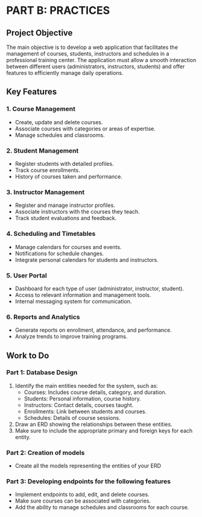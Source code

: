 # PART B: PRACTICES

## Project Objective

The main objective is to develop a web application that facilitates the management of courses, students, instructors and schedules in a professional training center. The application must allow a smooth interaction between different users (administrators, instructors, students) and offer features to efficiently manage daily operations.

## Key Features

### 1. Course Management

- Create, update and delete courses.
- Associate courses with categories or areas of expertise.
- Manage schedules and classrooms.

### 2. Student Management

- Register students with detailed profiles.
- Track course enrollments.
- History of courses taken and performance.

### 3. Instructor Management

- Register and manage instructor profiles.
- Associate instructors with the courses they teach.
- Track student evaluations and feedback.

### 4. Scheduling and Timetables

- Manage calendars for courses and events.
- Notifications for schedule changes.
- Integrate personal calendars for students and instructors.

### 5. User Portal

- Dashboard for each type of user (administrator, instructor, student).
- Access to relevant information and management tools.
- Internal messaging system for communication.

### 6. Reports and Analytics

- Generate reports on enrollment, attendance, and performance.
- Analyze trends to improve training programs.

## Work to Do

### Part 1: Database Design

1. Identify the main entities needed for the system, such as:
    - Courses: Includes course details, category, and duration.
    - Students: Personal information, course history.
    - Instructors: Contact details, courses taught.
    - Enrollments: Link between students and courses.
    - Schedules: Details of course sessions.
2. Draw an ERD showing the relationships between these entities.
3. Make sure to include the appropriate primary and foreign keys for each entity.

### Part 2: Creation of models

- Create all the models representing the entities of your ERD

### Part 3: Developing endpoints for the following features

- Implement endpoints to add, edit, and delete courses.
- Make sure courses can be associated with categories.
- Add the ability to manage schedules and classrooms for each course.

